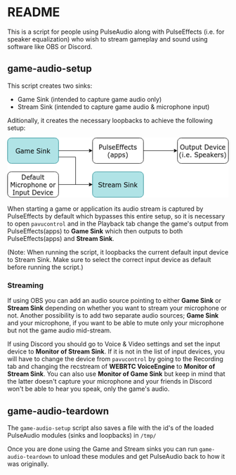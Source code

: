# README

This is a script for people using PulseAudio along with PulseEffects (i.e. for speaker equalization) who wish to stream gameplay and sound using software like OBS or Discord.

## game-audio-setup

This script creates two sinks:
- Game Sink (intended to capture game audio only)
- Stream Sink (intended to capture game audio & microphone input)

Aditionally, it creates the necessary loopbacks to achieve the following setup:

![sinks and loopbacks](./Images/diagram.png)

When starting a game or application its audio stream is captured by PulseEffects by default which bypasses this entire setup, so it is necessary to open `pavucontrol` and in the Playback tab change the game's output from PulseEffects(apps) to **Game Sink** which then outputs to both PulseEffects(apps) and **Stream Sink**.

(Note: When running the script, it loopbacks the current default input device to Stream Sink. Make sure to select the correct input device as default before running the script.)

### Streaming

If using OBS you can add an audio source pointing to either **Game Sink** or **Stream Sink** depending on whether you want to stream your microphone or not. Another possibility is to add two separate audio sources; **Game Sink** and your microphone, if you want to be able to mute only your microphone but not the game audio mid-stream.

If using Discord you should go to Voice & Video settings and set the input device to **Monitor of Stream Sink**.
If it is not in the list of input devices, you will have to change the device from `pavucontrol` by going to the Recording tab and changing the recstream of **WEBRTC VoiceEngine** to **Monitor of Stream Sink**.
You can also use **Monitor of Game Sink** but keep in mind that the latter doesn't capture your microphone and your friends in Discord won't be able to hear you speak, only the game's audio.

## game-audio-teardown

The `game-audio-setup` script also saves a file with the id's of the loaded PulseAudio modules (sinks and loopbacks) in `/tmp/`

Once you are done using the Game and Stream sinks you can run `game-audio-teardown` to unload these modules and get PulseAudio back to how it was originally.